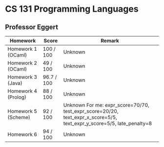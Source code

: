 # CS 131 Programming Languages

## Professor Eggert

Homework            |   Score       |   Remark  |
--------------------|---------------|-----------|
Homework 1 (OCaml)	|   100 / 100	|   Unknown	 	 
Homework 2 (OCaml)	|   49 / 100	|   Unknown	 	 
Homework 3 (Java)	|   96.7 / 100	|   Unknown	 	 
Homework 4 (Prolog)	|   88 / 100	|   Unknown	 	 
Homework 5 (Scheme)	|   92 / 100	|   Unknown	 For me: expr_score=70/70, test_expr_score=20/20, text_expr_x_score=5/5, text_expr_y_score=5/5, late_penalty=8	 
Homework 6	        |   94 / 100	|   Unknown	 